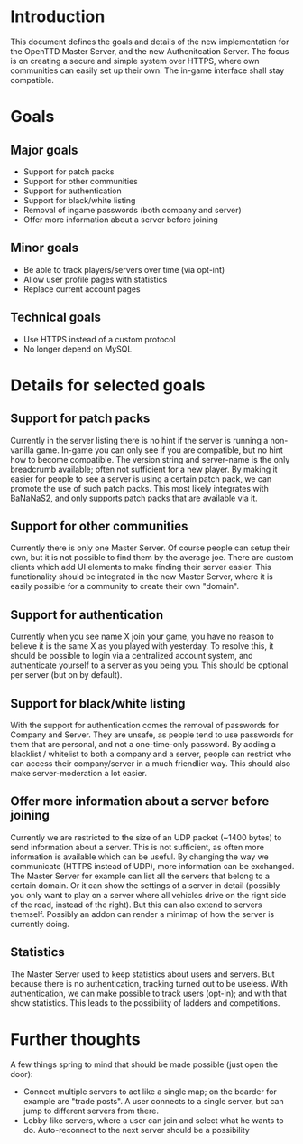# Introduction

This document defines the goals and details of the new implementation for the OpenTTD Master Server, and the new Authenitcation Server.
The focus is on creating a secure and simple system over HTTPS, where own communities can easily set up their own.
The in-game interface shall stay compatible.

# Goals

## Major goals

* Support for patch packs
* Support for other communities
* Support for authentication
* Support for black/white listing
* Removal of ingame passwords (both company and server)
* Offer more information about a server before joining

## Minor goals

* Be able to track players/servers over time (via opt-int)
* Allow user profile pages with statistics
* Replace current account pages

## Technical goals

* Use HTTPS instead of a custom protocol
* No longer depend on MySQL


# Details for selected goals

## Support for patch packs

Currently in the server listing there is no hint if the server is running a non-vanilla game.
In-game you can only see if you are compatible, but no hint how to become compatible.
The version string and server-name is the only breadcrumb available; often not sufficient for a new player.
By making it easier for people to see a server is using a certain patch pack, we can promote the use of such patch packs.
This most likely integrates with [BaNaNaS2](https://github.com/frosch123/bananas2/blob/master/docs/overview.md), and only supports patch packs that are available via it.

## Support for other communities

Currently there is only one Master Server.
Of course people can setup their own, but it is not possible to find them by the average joe.
There are custom clients which add UI elements to make finding their server easier.
This functionality should be integrated in the new Master Server, where it is easily possible for a community to create their own "domain".

## Support for authentication

Currently when you see name X join your game, you have no reason to believe it is the same X as you played with yesterday.
To resolve this, it should be possible to login via a centralized account system, and authenticate yourself to a server as you being you.
This should be optional per server (but on by default).

## Support for black/white listing

With the support for authentication comes the removal of passwords for Company and Server.
They are unsafe, as people tend to use passwords for them that are personal, and not a one-time-only password.
By adding a blacklist / whitelist to both a company and a server, people can restrict who can access their company/server in a much friendlier way.
This should also make server-moderation a lot easier.

## Offer more information about a server before joining

Currently we are restricted to the size of an UDP packet (~1400 bytes) to send information about a server.
This is not sufficient, as often more information is available which can be useful.
By changing the way we communicate (HTTPS instead of UDP), more information can be exchanged.
The Master Server for example can list all the servers that belong to a certain domain.
Or it can show the settings of a server in detail (possibly you only want to play on a server where all vehicles drive on the right side of the road, instead of the right).
But this can also extend to servers themself.
Possibly an addon can render a minimap of how the server is currently doing.

## Statistics

The Master Server used to keep statistics about users and servers.
But because there is no authentication, tracking turned out to be useless.
With authentication, we can make possible to track users (opt-in); and with that show statistics.
This leads to the possibility of ladders and competitions.

# Further thoughts

A few things spring to mind that should be made possible (just open the door):

* Connect multiple servers to act like a single map; on the boarder for example are "trade posts". A user connects to a single server, but can jump to different servers from there.
* Lobby-like servers, where a user can join and select what he wants to do. Auto-reconnect to the next server should be a possibility

